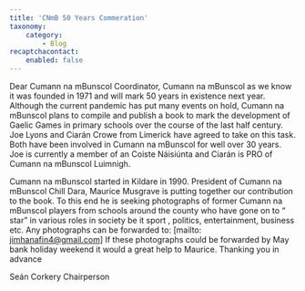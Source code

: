 ```yaml
---
title: 'CNmB 50 Years Commeration'
taxonomy:
    category:
        - Blog
recaptchacontact:
    enabled: false
---
```


Dear Cumann na mBunscol Coordinator,
   Cumann na mBunscol as we know it was founded in 1971 and will mark 50 years in existence next year. Although the current pandemic has put many events on hold, Cumann na mBunscol plans to compile and publish a book to mark the development of Gaelic Games in primary schools over the course of the last half century. Joe Lyons and Ciarán Crowe from Limerick have agreed to take on this task. Both have been involved in Cumann na mBunscol for well over 30 years. Joe is currently a member of an Coiste Náisiúnta and Ciarán is PRO of Cumann na mBunscol Luimnigh. 

   Cumann na  mBunscol started in Kildare in 1990. President of Cumann na mBunscol Chill Dara, Maurice Musgrave is putting together our contribution to the book. To this end he  is seeking photographs of former Cumann na mBunscol  players from schools around the county who have gone on to “ star” in various roles in society be it sport , politics, entertainment, business etc.  Any photographs can be forwarded to: 
  [mailto: jimhanafin4@gmail.com]
If these photographs could be forwarded by May bank holiday weekend it would a great help to Maurice. Thanking you in advance

Seán Corkery
Chairperson 